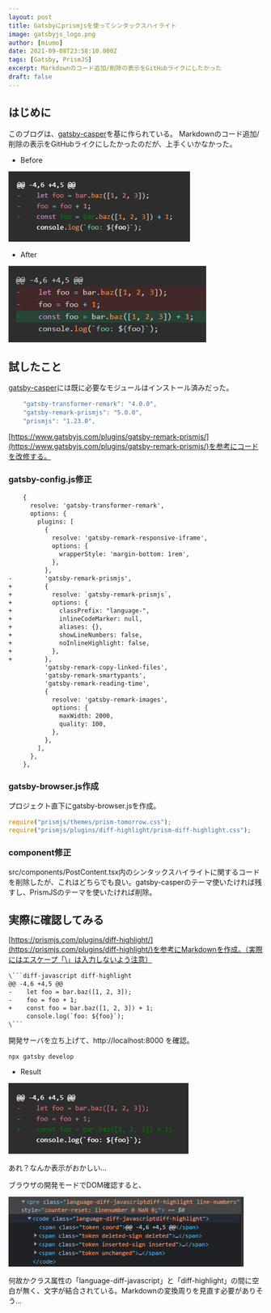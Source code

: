 ```yaml
---
layout: post
title: Gatsbyにprismjsを使ってシンタックスハイライト
image: gatsbyjs_logo.png
author: [miumo]
date: 2021-09-08T23:58:10.000Z
tags: [Gatsby, PrismJS]
excerpt: Markdownのコード追加/削除の表示をGitHubライクにしたかった
draft: false
---
```


## はじめに

このブログは、[gatsby-casper](https://www.gatsbyjs.com/starters-next/scttcper/gatsby-casper/)を基に作られている。
Markdownのコード追加/削除の表示をGitHubライクにしたかったのだが、上手くいかなかった。

- Before

![Before](before.PNG)

- After

![After](after.PNG)


## 試したこと

[gatsby-casper](https://www.gatsbyjs.com/starters-next/scttcper/gatsby-casper/)には既に必要なモジュールはインストール済みだった。

```js
    "gatsby-transformer-remark": "4.0.0",
    "gatsby-remark-prismjs": "5.0.0",
    "prismjs": "1.23.0",
```


[https://www.gatsbyjs.com/plugins/gatsby-remark-prismjs/](https://www.gatsbyjs.com/plugins/gatsby-remark-prismjs/)を参考にコードを改修する。

### gatsby-config.js修正

```diff-js diff-highlight
    {
      resolve: 'gatsby-transformer-remark',
      options: {
        plugins: [
          {
            resolve: 'gatsby-remark-responsive-iframe',
            options: {
              wrapperStyle: 'margin-bottom: 1rem',
            },
          },
-         'gatsby-remark-prismjs',
+         {
+           resolve: `gatsby-remark-prismjs`,
+           options: {
+             classPrefix: "language-",
+             inlineCodeMarker: null,
+             aliases: {},
+             showLineNumbers: false,
+             noInlineHighlight: false,
+           },
+         },
          'gatsby-remark-copy-linked-files',
          'gatsby-remark-smartypants',
          'gatsby-remark-reading-time',
          {
            resolve: 'gatsby-remark-images',
            options: {
              maxWidth: 2000,
              quality: 100,
            },
          },
        ],
      },
    },

```

### gatsby-browser.js作成

プロジェクト直下にgatsby-browser.jsを作成。

```js
require("prismjs/themes/prism-tomorrow.css");
require("prismjs/plugins/diff-highlight/prism-diff-highlight.css");
```

### component修正

src/components/PostContent.tsx内のシンタックスハイライトに関するコードを削除したが、これはどちらでも良い。gatsby-casperのテーマ使いたければ残すし、PrismJSのテーマを使いたければ削除。


## 実際に確認してみる

[https://prismjs.com/plugins/diff-highlight/](https://prismjs.com/plugins/diff-highlight/)を参考にMarkdownを作成。（実際にはエスケープ「\」は入力しないよう注意）

```
\```diff-javascript diff-highlight
@@ -4,6 +4,5 @@
-    let foo = bar.baz([1, 2, 3]);
-    foo = foo + 1;
+    const foo = bar.baz([1, 2, 3]) + 1;
     console.log(`foo: ${foo}`);
\```
```

開発サーバを立ち上げて、http://localhost:8000 を確認。

```
npx gatsby develop
```

- Result

![Result](result.PNG)

あれ？なんか表示がおかしい…

ブラウザの開発モードでDOM確認すると、

![DOM](dom.PNG)

何故かクラス属性の「language-diff-javascript」と「diff-highlight」の間に空白が無く、文字が結合されている。Markdownの変換周りを見直す必要がありそう…


